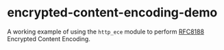 # encrypted-content-encoding-demo

A working example of using the `http_ece` module to perform [RFC8188](https://tools.ietf.org/html/rfc8188) Encrypted Content Encoding.
